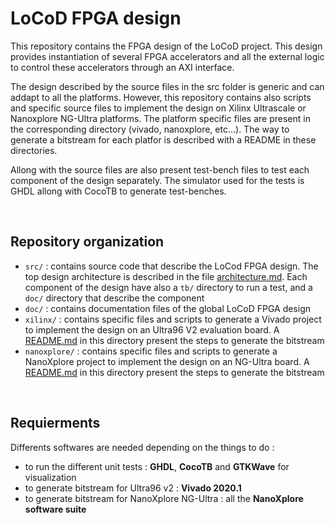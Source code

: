 # LoCoD FPGA design

This repository contains the FPGA design of the LoCoD project. This design provides instantiation of several FPGA accelerators and all the external logic to control these accelerators through an AXI interface.

The design described by the source files in the src folder is generic and can addapt to all the platforms. However, this repository contains also scripts and specific source files to implement the design on Xilinx Ultrascale or Nanoxplore NG-Ultra platforms. The platform specific files are present in the corresponding directory (vivado, nanoxplore, etc...). The way to generate a bitstream for each platfor is described with a README in these directories.

Allong with the source files are also present test-bench files to test each component of the design separately. The simulator used for the tests is GHDL allong with CocoTB to generate test-benches.

<br>

## Repository organization
- `src/` : contains source code that describe the LoCod FPGA design. The top design architecture is described in the file [architecture.md](doc/architecture.md). Each component of the design have also a `tb/` directory to run a test, and a `doc/` directory that describe the component
- `doc/` : contains documentation files of the global LoCoD FPGA design
- `xilinx/` : contains specific files and scripts to generate a Vivado project to implement the design on an Ultra96 V2 evaluation board. A [README.md](xilinx/README.md) in this directory present the steps to generate the bitstream
- `nanoxplore/` : contains specific files and scripts to generate a NanoXplore project to implement the design on an NG-Ultra board. A [README.md](nanoxplore/README.md) in this directory present the steps to generate the bitstream

<br>

## Requierments

Differents softwares are needed depending on the things to do :
- to run the different unit tests : **GHDL**, **CocoTB** and **GTKWave** for visualization
- to generate bitstream for Ultra96 v2 : **Vivado 2020.1**
- to generate bitstream for NanoXplore NG-Ultra : all the **NanoXplore software suite**